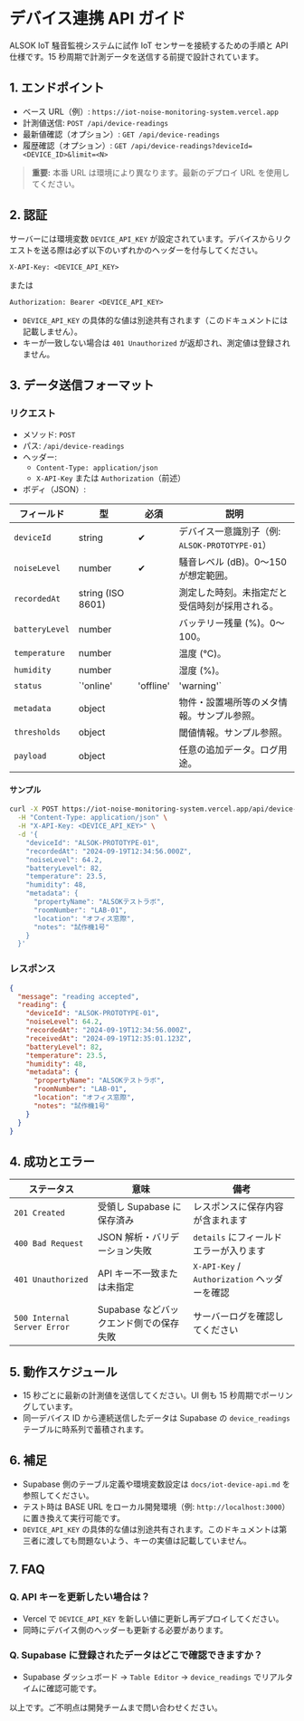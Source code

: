 # デバイス連携 API ガイド

ALSOK IoT 騒音監視システムに試作 IoT センサーを接続するための手順と API 仕様です。15 秒周期で計測データを送信する前提で設計されています。

## 1. エンドポイント

- ベース URL（例）: `https://iot-noise-monitoring-system.vercel.app`
- 計測値送信: `POST /api/device-readings`
- 最新値確認（オプション）: `GET /api/device-readings`
- 履歴確認（オプション）: `GET /api/device-readings?deviceId=<DEVICE_ID>&limit=<N>`

> **重要:** 本番 URL は環境により異なります。最新のデプロイ URL を使用してください。

## 2. 認証

サーバーには環境変数 `DEVICE_API_KEY` が設定されています。デバイスからリクエストを送る際は必ず以下のいずれかのヘッダーを付与してください。

```
X-API-Key: <DEVICE_API_KEY>
```
または
```
Authorization: Bearer <DEVICE_API_KEY>
```

- `DEVICE_API_KEY` の具体的な値は別途共有されます（このドキュメントには記載しません）。
- キーが一致しない場合は `401 Unauthorized` が返却され、測定値は登録されません。

## 3. データ送信フォーマット

### リクエスト

- メソッド: `POST`
- パス: `/api/device-readings`
- ヘッダー:
  - `Content-Type: application/json`
  - `X-API-Key` または `Authorization`（前述）
- ボディ（JSON）:

| フィールド | 型 | 必須 | 説明 |
| --- | --- | --- | --- |
| `deviceId` | string | ✔ | デバイス一意識別子（例: `ALSOK-PROTOTYPE-01`） |
| `noiseLevel` | number | ✔ | 騒音レベル (dB)。0〜150 が想定範囲。 |
| `recordedAt` | string (ISO 8601) |  | 測定した時刻。未指定だと受信時刻が採用される。 |
| `batteryLevel` | number |  | バッテリー残量 (%)。0〜100。 |
| `temperature` | number |  | 温度 (℃)。 |
| `humidity` | number |  | 湿度 (%)。 |
| `status` | `'online' | 'offline' | 'warning'` |  | 任意のステータス文字列。未指定ならサーバー側で自動判定。 |
| `metadata` | object |  | 物件・設置場所等のメタ情報。サンプル参照。 |
| `thresholds` | object |  | 閾値情報。サンプル参照。 |
| `payload` | object |  | 任意の追加データ。ログ用途。 |

#### サンプル

```bash
curl -X POST https://iot-noise-monitoring-system.vercel.app/api/device-readings \
  -H "Content-Type: application/json" \
  -H "X-API-Key: <DEVICE_API_KEY>" \
  -d '{
    "deviceId": "ALSOK-PROTOTYPE-01",
    "recordedAt": "2024-09-19T12:34:56.000Z",
    "noiseLevel": 64.2,
    "batteryLevel": 82,
    "temperature": 23.5,
    "humidity": 48,
    "metadata": {
      "propertyName": "ALSOKテストラボ",
      "roomNumber": "LAB-01",
      "location": "オフィス窓際",
      "notes": "試作機1号"
    }
  }'
```

### レスポンス

```json
{
  "message": "reading accepted",
  "reading": {
    "deviceId": "ALSOK-PROTOTYPE-01",
    "noiseLevel": 64.2,
    "recordedAt": "2024-09-19T12:34:56.000Z",
    "receivedAt": "2024-09-19T12:35:01.123Z",
    "batteryLevel": 82,
    "temperature": 23.5,
    "humidity": 48,
    "metadata": {
      "propertyName": "ALSOKテストラボ",
      "roomNumber": "LAB-01",
      "location": "オフィス窓際",
      "notes": "試作機1号"
    }
  }
}
```

## 4. 成功とエラー

| ステータス | 意味 | 備考 |
| --- | --- | --- |
| `201 Created` | 受領し Supabase に保存済み | レスポンスに保存内容が含まれます |
| `400 Bad Request` | JSON 解析・バリデーション失敗 | `details` にフィールドエラーが入ります |
| `401 Unauthorized` | API キー不一致または未指定 | `X-API-Key` / `Authorization` ヘッダーを確認 |
| `500 Internal Server Error` | Supabase などバックエンド側での保存失敗 | サーバーログを確認してください |

## 5. 動作スケジュール

- 15 秒ごとに最新の計測値を送信してください。UI 側も 15 秒周期でポーリングしています。
- 同一デバイス ID から連続送信したデータは Supabase の `device_readings` テーブルに時系列で蓄積されます。

## 6. 補足

- Supabase 側のテーブル定義や環境変数設定は `docs/iot-device-api.md` を参照してください。
- テスト時は BASE URL をローカル開発環境（例: `http://localhost:3000`）に置き換えて実行可能です。
- `DEVICE_API_KEY` の具体的な値は別途共有されます。このドキュメントは第三者に渡しても問題ないよう、キーの実値は記載していません。

## 7. FAQ

### Q. API キーを更新したい場合は？
- Vercel で `DEVICE_API_KEY` を新しい値に更新し再デプロイしてください。
- 同時にデバイス側のヘッダーも更新する必要があります。

### Q. Supabase に登録されたデータはどこで確認できますか？
- Supabase ダッシュボード → `Table Editor` → `device_readings` でリアルタイムに確認可能です。

以上です。ご不明点は開発チームまで問い合わせください。
